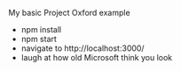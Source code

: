 My basic Project Oxford example

* npm install
* npm start
* navigate to http://localhost:3000/
* laugh at how old Microsoft think you look